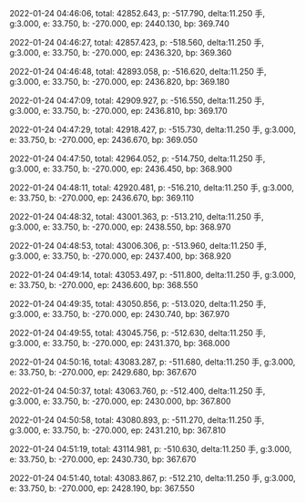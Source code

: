 2022-01-24 04:46:06, total: 42852.643, p: -517.790, delta:11.250 手, g:3.000, e: 33.750, b: -270.000, ep: 2440.130, bp: 369.740

2022-01-24 04:46:27, total: 42857.423, p: -518.560, delta:11.250 手, g:3.000, e: 33.750, b: -270.000, ep: 2436.320, bp: 369.360

2022-01-24 04:46:48, total: 42893.058, p: -516.620, delta:11.250 手, g:3.000, e: 33.750, b: -270.000, ep: 2436.820, bp: 369.180

2022-01-24 04:47:09, total: 42909.927, p: -516.550, delta:11.250 手, g:3.000, e: 33.750, b: -270.000, ep: 2436.810, bp: 369.170

2022-01-24 04:47:29, total: 42918.427, p: -515.730, delta:11.250 手, g:3.000, e: 33.750, b: -270.000, ep: 2436.670, bp: 369.050

2022-01-24 04:47:50, total: 42964.052, p: -514.750, delta:11.250 手, g:3.000, e: 33.750, b: -270.000, ep: 2436.450, bp: 368.900

2022-01-24 04:48:11, total: 42920.481, p: -516.210, delta:11.250 手, g:3.000, e: 33.750, b: -270.000, ep: 2436.670, bp: 369.110

2022-01-24 04:48:32, total: 43001.363, p: -513.210, delta:11.250 手, g:3.000, e: 33.750, b: -270.000, ep: 2438.550, bp: 368.970

2022-01-24 04:48:53, total: 43006.306, p: -513.960, delta:11.250 手, g:3.000, e: 33.750, b: -270.000, ep: 2437.400, bp: 368.920

2022-01-24 04:49:14, total: 43053.497, p: -511.800, delta:11.250 手, g:3.000, e: 33.750, b: -270.000, ep: 2436.600, bp: 368.550

2022-01-24 04:49:35, total: 43050.856, p: -513.020, delta:11.250 手, g:3.000, e: 33.750, b: -270.000, ep: 2430.740, bp: 367.970

2022-01-24 04:49:55, total: 43045.756, p: -512.630, delta:11.250 手, g:3.000, e: 33.750, b: -270.000, ep: 2431.370, bp: 368.000

2022-01-24 04:50:16, total: 43083.287, p: -511.680, delta:11.250 手, g:3.000, e: 33.750, b: -270.000, ep: 2429.680, bp: 367.670

2022-01-24 04:50:37, total: 43063.760, p: -512.400, delta:11.250 手, g:3.000, e: 33.750, b: -270.000, ep: 2430.000, bp: 367.800

2022-01-24 04:50:58, total: 43080.893, p: -511.270, delta:11.250 手, g:3.000, e: 33.750, b: -270.000, ep: 2431.210, bp: 367.810

2022-01-24 04:51:19, total: 43114.981, p: -510.630, delta:11.250 手, g:3.000, e: 33.750, b: -270.000, ep: 2430.730, bp: 367.670

2022-01-24 04:51:40, total: 43083.867, p: -512.210, delta:11.250 手, g:3.000, e: 33.750, b: -270.000, ep: 2428.190, bp: 367.550